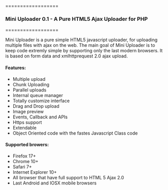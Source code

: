 ==================
### Mini Uploader 0.1 - A Pure HTML5 Ajax Uploader for PHP
==================

Mini Uploader is a pure simple HTML5 javascript uploader, for uploading multiple files with ajax on the web. 
The main goal of Mini Uploader is to keep code extremly simple by supporting only the last modern browsers.
It is based on form data and xmlhttprequest 2.0 ajax upload.

#### Features:
-   Multiple upload
-   Chunk Uploading
-   Parallel uploads
-   Internal queue manager
-   Totally customize interface
-   Drag and Drop upload
-   Image preview 
-   Events, Callback and APIs
-   Https support
-   Extendable
-   Object Oriented code with the fastes Javascript Class code

#### Supported browers:
-   Firefox 17+
-   Chrome 10+
-   Safari 7+
-   Internet Explorer 10+
-   All browser that have full support to HTML 5 Ajax 2.0
-   Last Android and IOSX mobile browsers